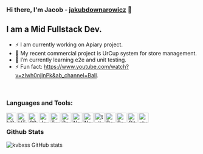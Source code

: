 ### Hi there, I'm Jacob - [jakubdownarowicz][portfolio] 👋


## I am a Mid Fullstack Dev.
- ⚡ I am currently working on Apiary project.
- 🎉 My recent commercial project is UrCup system for store management.
- 🌱 I’m currently learning e2e and unit testing.
- ⚡ Fun fact: https://www.youtube.com/watch?v=zIwh0njInPk&ab_channel=Ball.

<br />


### Languages and Tools:

<img align="left" alt="VS Code" width="26px" src="https://upload.wikimedia.org/wikipedia/commons/thumb/9/9a/Visual_Studio_Code_1.35_icon.svg/1200px-Visual_Studio_Code_1.35_icon.svg.png"/>
<img align="left" alt="HTML5" width="26px" src="https://upload.wikimedia.org/wikipedia/commons/thumb/6/61/HTML5_logo_and_wordmark.svg/800px-HTML5_logo_and_wordmark.svg.png"/>
<img align="left" alt="CSS3" width="26px" src="https://upload.wikimedia.org/wikipedia/commons/thumb/d/d5/CSS3_logo_and_wordmark.svg/340px-CSS3_logo_and_wordmark.svg.png"/>
<img align="left" alt="JavaScript" width="26px" src="https://upload.wikimedia.org/wikipedia/commons/thumb/9/99/Unofficial_JavaScript_logo_2.svg/1200px-Unofficial_JavaScript_logo_2.svg.png"/>
<img align="left" alt="TypeScript" width="26px"
src="https://upload.wikimedia.org/wikipedia/commons/thumb/4/4c/Typescript_logo_2020.svg/1200px-Typescript_logo_2020.svg.png" />
<img align="left" alt="React" width="26px" src="https://upload.wikimedia.org/wikipedia/commons/thumb/a/a7/React-icon.svg/2300px-React-icon.svg.png"/>
<img align="left" alt="NestJS" width="26px" src="https://docs.nestjs.com/assets/logo-small.svg"/>
<img align="left" alt="NodeJS" width="26px" src="https://images.g2crowd.com/uploads/product/image/large_detail/large_detail_f0b606abb6d19089febc9faeeba5bc05/nodejs-development-services.png"/>
<img align="left" alt="tailwindcss" width="26px" src="https://www.drupal.org/files/project-images/screenshot_361.png"/>
<img align="left" alt="Docker" width="26px" src="https://images.crunchbase.com/image/upload/c_lpad,f_auto,q_auto:eco,dpr_1/ywjqppks5ffcnbfjuttq"/>
<img align="left" alt="Redux" width="26px" src="https://cdn-images-1.medium.com/max/480/1*2YG993b8WrHwvmAe7WckAA.png"/>
<img align="left" alt="Github" width="26px" src="https://user-images.githubusercontent.com/3369400/139447912-e0f43f33-6d9f-45f8-be46-2df5bbc91289.png" />
<img align="left" alt="styled-components" width="26px" src="https://raw.githubusercontent.com/styled-components/brand/master/styled-components.png" />

<br />


### Github Stats
![kvbxss GitHub stats](https://github-readme-stats.vercel.app/api?username=kvbxss)


[portfolio]: https://downarovicz.tech
